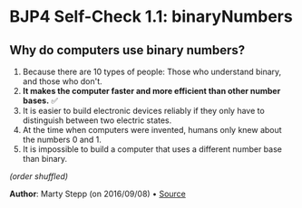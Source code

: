 # BJP4 Self-Check 1.1: binaryNumbers

## Why do computers use binary numbers?

1. Because there are 10 types of people: Those who understand binary, and those
   who don't.
2. **It makes the computer faster and more efficient than other number bases.**
   ✅
3. It is easier to build electronic devices reliably if they only have to
   distinguish between two electric states.
4. At the time when computers were invented, humans only knew about the numbers
   0 and 1.
5. It is impossible to build a computer that uses a different number base than
   binary.

_(order shuffled)_

**Author**: Marty Stepp (on 2016/09/08) • <a href="https://practiceit.cs.washington.edu/problem/view/bjp4/chapter1/s1-binaryNumbers" target="_blank">Source</a>
